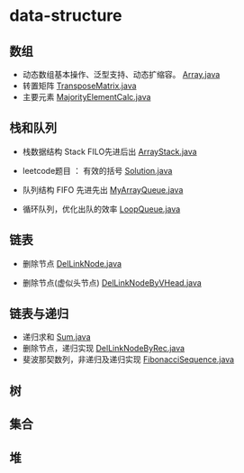 # data-structure
## 数组
- 动态数组基本操作、泛型支持、动态扩缩容。
[Array.java](src/main/java/com/ganymede/arrays/Array.java)
- 转置矩阵
[TransposeMatrix.java](src/main/java/com/ganymede/arrays/TransposeMatrix.java)
- 主要元素
[MajorityElementCalc.java](src/main/java/com/ganymede/arrays/MajorityElementCalc.java)

## 栈和队列
- 栈数据结构 Stack FILO先进后出
[ArrayStack.java](src/main/java/com/ganymede/stack/ArrayStack.java)

- leetcode题目 ： 有效的括号 
[Solution.java](src/main/java/com/ganymede/stack/Solution.java)


- 队列结构 FIFO 先进先出
[MyArrayQueue.java](src/main/java/com/ganymede/queue/MyArrayQueue.java)

- 循环队列，优化出队的效率
[LoopQueue.java](src/main/java/com/ganymede/queue/LoopQueue.java)

## 链表
- 删除节点
[DelLinkNode.java](src/main/java/com/ganymede/link/DelLinkNode.java)

- 删除节点(虚似头节点)
[DelLinkNodeByVHead.java](src/main/java/com/ganymede/link/DelLinkNodeByVHead.java)


## 链表与递归
- 递归求和
[Sum.java](src/main/java/com/ganymede/recursion/Sum.java)
- 删除节点，递归实现
[DelLinkNodeByRec.java](src/main/java/com/ganymede/recursion/DelLinkNodeByRec.java)
- 斐波那契数列，非递归及递归实现
[FibonacciSequence.java](src/main/java/com/ganymede/recursion/FibonacciSequence.java)

## 树


## 集合


## 堆


